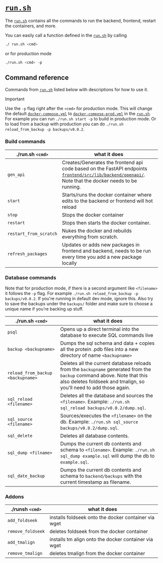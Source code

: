 #  [`run.sh`](../run.sh)

The [`run.sh`](../run.sh) contains all the commands to run the backend, frontend, restart the containers, and more.

You can easily call a function defined in the [`run.sh`](../run.sh) by calling

```bash
./ run.sh <cmd>
```

or for production mode

```bash
./run.sh <cmd> -p
```

## Command reference

Commands from [`run.sh`](../run.sh) listed below with descriptions for how to use it.

> [!IMPORTANT]
> Use the `-p` flag right after the `<cmd>` for production mode. This will change the default [`docker-compose.yml`](../docker-compose.yml) to [`docker-compose-prod.yml`](../docker-compose-prod.yml) in the [`run.sh`](../run.sh).
> For example you can run `./run.sh start -p` to build in production mode. Or to load from a backup with production you can do `./run.sh reload_from_backup -p backups/v0.0.2`.

### Build commands

|  ./run.sh `<cmd>` |  what it does  |
|---|---|
|  `gen_api` |  Creates/Generates the frontend api code based on the FastAPI endpoints [`frontend/src/lib/backend/openapi/`](../frontend/src/lib/openapi/). Note that the docker needs to be running. |
|  `start` |  Starts/runs the docker container where edits to the backend or frontend will hot reload |
|  `stop` |   Stops the docker container |
|  `restart` |   Stops then starts the docker container. |
|  `restart_from_scratch` |  Nukes the docker and rebuilds everything from scratch. |
|  `refresh_packages` |   Updates or adds new packages in frontend and backend, needs to be run every time you add a new package locally |


### Database commands

Note that for production mode, if there is a second argument like `<filename>` it follows the `-p` flag. For example `./run.sh reload_from_backup -p backups/v0.0.2`. If you're running in default dev mode, ignore this. Also try to save the backups under the `backups/` folder and make sure to choose a unique name if you're backing up stuff.

|  ./run.sh `<cmd>` |  what it does  |
|---|---|
|  `psql` | Opens up a direct terminal into the database to execute SQL commands live |
|  `backup <backupname>` | Dumps the sql schema and data + copies all the protein .pdb files into a new directory of name `<backupname>`|
|  `reload_from_backup <backupname>` | Deletes all the current database reloads from the `backupname` generated from the `backup` command above. Note that this also deletes foldseek and tmalign, so you'll need to add those again.|
|  `sql_reload <filename>` | Deletes all the database and sources the `<filename>`. Example: `./run.sh sql_reload backups/v0.0.2/dump.sql`.|
|  `sql_source <filename>` | Sources/executes the `<filename>` on the db. Example: `./run.sh sql_source backups/v0.0.2/dump.sql`.|
|  `sql_delete` | Deletes all database contents.|
|  `sql_dump <filname>` | Dumps the current db contents and schema to `<filename>`. Example: `./run.sh sql_dump example.sql` will dump the db to `example.sql`.|
|  `sql_date_backup` | Dumps the current db contents and schema to `backend/backups` with the current timestamp as filename. |

### Addons
|  ./runsh `<cmd>` |  what it does  |
|---|---|
|  `add_foldseek` |  installs foldseek onto the docker container via wget |
|  `remove_foldseek` |  deletes foldseek from the docker container |
|  `add_tmalign` | installs tm align onto the docker container via wget |
|  `remove_tmalign` | deletes tmalign from the docker container |


